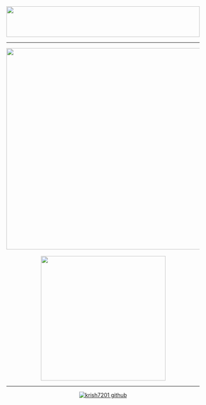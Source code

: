<div align="center"><a color="white" href="https://www.youtube.com/watch?v=FQSEhHh8WQc"><img src="https://github.com/krish7201/krish7201/blob/main/title.svg" height="80px" width="100%"></img></a></div>
<hr>
<div align=center><a href="https://github.com/krish7201?tab=repositories"><img width=525 align="center" src="https://github-readme-stats.vercel.app/api?username=krish7201&bg_color=25282a&title_color=fff&text_color=fff&border_color=25282a&show_icons=true&icon_color=fff"/><br></a></div>
<br>
<div align=center><!--This guy did an amazing job making these widgets--><!--https://github.com/anuraghazra/github-readme-stats--><a href="https://github.com/krish7201?tab=repositories"><img width=325 align="center" src="https://github-readme-stats.vercel.app/api/top-langs/?username=krish7201&title_color=ffffff&text_color=ffffff&icon_color=61dafb&bg_color=25282a&langs_count=8&layout=compact&border_color=61dafb&hide_border=true"/><br></a></div>
<hr>
<div align="center"><a align="center" href="https://visitor-badge.glitch.me"> <img alt="krish7201 github" src="https://visitor-badge.glitch.me/badge?page_id=krish7201.visitor-badge&left_color=white&right_color=white&left_text=FELLAS!"></a></div>

